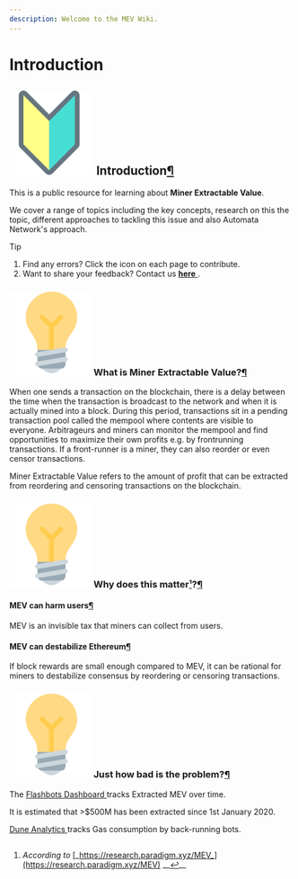 ```yaml
---
description: Welcome to the MEV Wiki.
---
```


# Introduction

## ![](.gitbook/assets/image%20%281%29.png) Introduction[¶](https://docs.ata.network/mev/introduction/#introduction) <a id="introduction"></a>

This is a public resource for learning about **Miner Extractable Value**.

We cover a range of topics including the key concepts, research on this the topic, different approaches to tackling this issue and also Automata Network's approach.

Tip

1. Find any errors? Click the  icon on each page to contribute.
2. Want to share your feedback? Contact us [**here** ](https://us2.list-manage.com/survey?u=ffeae60ea2fcc1c9fe0f8ce40&id=8d7d318a72&attribution=false).

### ![](.gitbook/assets/image.png)What is Miner Extractable Value?[¶](https://docs.ata.network/mev/introduction/#what-is-miner-extractable-value)

When one sends a transaction on the blockchain, there is a delay between the time when the transaction is broadcast to the network and when it is actually mined into a block. During this period, transactions sit in a pending transaction pool called the mempool where contents are visible to everyone. Arbitrageurs and miners can monitor the mempool and find opportunities to maximize their own profits e.g. by frontrunning transactions. If a front-runner is a miner, they can also reorder or even censor transactions.

Miner Extractable Value refers to the amount of profit that can be extracted from reordering and censoring transactions on the blockchain.

### ![](.gitbook/assets/image.png)Why does this matter[¹](https://research.paradigm.xyz/MEV)?[¶](https://docs.ata.network/mev/introduction/#why-does-this-matter1)

#### MEV can harm users[¶](https://docs.ata.network/mev/introduction/#mev-can-harm-users)

MEV is an invisible tax that miners can collect from users.

#### MEV can destabilize Ethereum[¶](https://docs.ata.network/mev/introduction/#mev-can-destabilize-ethereum)

If block rewards are small enough compared to MEV, it can be rational for miners to destabilize consensus by reordering or censoring transactions.

### ![](.gitbook/assets/image.png)Just how bad is the problem?[¶](https://docs.ata.network/mev/introduction/#just-how-bad-is-the-problem) <a id="just-how-bad-is-the-problem"></a>

The [Flashbots Dashboard ](https://explore.flashbots.net/) tracks Extracted MEV over time.

It is estimated that &gt;$500M has been extracted since 1st January 2020.

[Dune Analytics ](https://duneanalytics.com/phabc/backrunning-bots-gas-consumption) tracks Gas consumption by back-running bots.

## 

1. _According to_ [_https://research.paradigm.xyz/MEV_](https://research.paradigm.xyz/MEV) __[_↩_](https://docs.ata.network/mev/introduction/#fnref:1)\_\_

